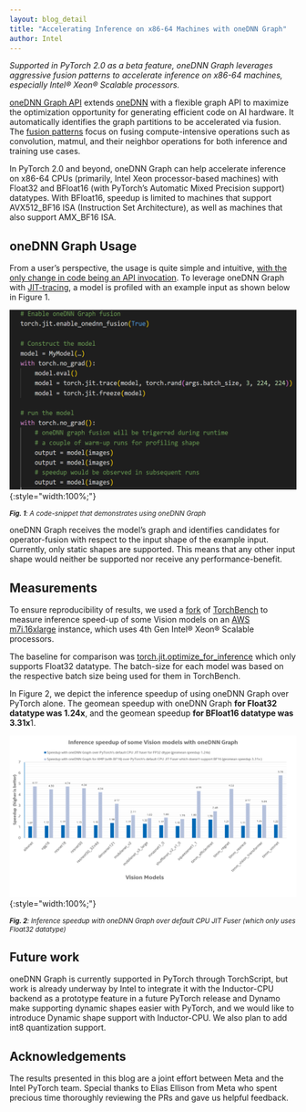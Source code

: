 ```yaml
---
layout: blog_detail
title: "Accelerating Inference on x86-64 Machines with oneDNN Graph"
author: Intel
---
```


_Supported in PyTorch 2.0 as a beta feature, oneDNN Graph leverages aggressive fusion patterns to accelerate inference on x86-64 machines, especially Intel® Xeon® Scalable processors._

[oneDNN Graph API](http://spec.oneapi.io/onednn-graph/latest/introduction.html) extends [oneDNN](http://spec.oneapi.io/versions/latest/elements/oneDNN/source/index.html) with a flexible graph API to maximize the optimization opportunity for generating efficient code on AI hardware. It automatically identifies the graph partitions to be accelerated via fusion. The [fusion patterns](http://github.com/oneapi-src/oneDNN/blob/dev-graph/doc/programming_model/ops_and_patterns.md#fusion-patterns) focus on fusing compute-intensive operations such as convolution, matmul, and their neighbor operations for both inference and training use cases.  

In PyTorch 2.0 and beyond, oneDNN Graph can help accelerate inference on x86-64 CPUs (primarily, Intel Xeon processor-based machines) with Float32 and BFloat16 (with PyTorch’s Automatic Mixed Precision support) datatypes. With BFloat16, speedup is limited to machines that support AVX512_BF16 ISA (Instruction Set Architecture), as well as machines that also support AMX_BF16 ISA.


## oneDNN Graph Usage

From a user’s perspective, the usage is quite simple and intuitive, [with the only change in code being an API invocation](http://pytorch.org/tutorials/recipes/recipes/tuning_guide.html#use-onednn-graph-with-torchscript-for-inference). To leverage oneDNN Graph with [JIT-tracing](http://pytorch.org/docs/stable/generated/torch.jit.trace.html), a model is profiled with an example input as shown below in Figure 1.


![Figure 1. A code-snippet that demonstrates using oneDNN Graph](/assets/images/f1-onednn-graph-api-code-snippet.png){:style="width:100%;"}

<p style="line-height: 1.05"><small><em><strong>Fig. 1</strong>: A code-snippet that demonstrates using oneDNN Graph</em></small></p>


oneDNN Graph receives the model’s graph and identifies candidates for operator-fusion with respect to the input shape of the example input. Currently, only static shapes are supported. This means that any other input shape would neither be supported nor receive any performance-benefit.


## Measurements

To ensure reproducibility of results, we used a [fork](http://github.com/sanchitintel/benchmark/tree/onednn-graph-preview2) of [TorchBench](http://github.com/pytorch/benchmark) to measure inference speed-up of some Vision models on an [AWS m7i.16xlarge](http://aws.amazon.com/ec2/instance-types/m7i/) instance, which uses 4th Gen Intel® Xeon® Scalable processors.

The baseline for comparison was [torch.jit.optimize_for_inference](http://pytorch.org/docs/stable/generated/torch.jit.optimize_for_inference.html) which only supports Float32 datatype. The batch-size for each model was based on the respective batch size being used for them in TorchBench.

In Figure 2, we depict the inference speedup of using oneDNN Graph over PyTorch alone. The geomean speedup with oneDNN Graph **for Float32 datatype was 1.24x**, and the geomean speedup **for BFloat16 datatype was 3.31x**1.


![Figure 2. Inference speedup with oneDNN Graph over default CPU JIT Fuser (which only uses Float32 datatype)](/assets/images/f2-inference-speedup-with-onednn-graph.png){:style="width:100%;"}

<p style="line-height: 1.05"><small><em><strong>Fig. 2</strong>: Inference speedup with oneDNN Graph over default CPU JIT Fuser (which only uses Float32 datatype)</em></small></p>


## Future work

oneDNN Graph is currently supported in PyTorch through TorchScript, but work is already underway by Intel to integrate it with the Inductor-CPU backend as a prototype feature in a future PyTorch release and Dynamo make supporting dynamic shapes easier with PyTorch, and we would like to introduce Dynamic shape support with Inductor-CPU. We also plan to add int8 quantization support.

## Acknowledgements

The results presented in this blog are a joint effort between Meta and the Intel PyTorch team. Special thanks to Elias Ellison from Meta who spent precious time thoroughly reviewing the PRs and gave us helpful feedback.